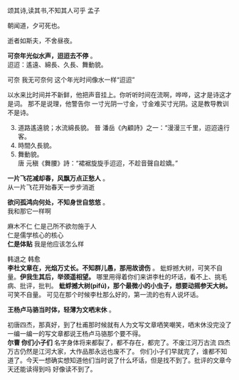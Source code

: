 
颂其诗,读其书,不知其人可乎  孟子  

朝闻道，夕可死也。  

逝者如斯夫，不舍昼夜。 

**可奈年光似水声，迢迢去不停** 。  
迢迢：遙遠、綿長、久長、舞動貌。  

可奈 我无可奈何 这个年光时间像水一样“迢迢”    

以水来比时间并不新鲜，他把声音挂上。你听听时间在流啊，哗哗，这才是诗这才是词。  那不是说理，他警告你 一寸光阴一寸金，寸金难买寸光阴。这是教导教训不是诗。  

3. 道路遙遠貌；水流綿長貌。
晉 潘岳《內顧詩》之一：“漫漫三千里，迢迢遠行客。  
4. 時間久長貌。    
5. 舞動貌。  
唐 元稹《舞腰》詩：“裙裾旋旋手迢迢，不趁音聲自趁嬌。”  




**一片飞花减却春，风飘万点正愁人** 。  
从一片飞花开始春天一步步消逝  

**欲问孤鸿向何处，不知身世自悠悠** 。  
我和那它一样啊  

麻木不仁 仁是己所不欲勿施于人  
仁是儒学核心的核心  
**仁是体贴**  我是他应该怎么样  

韩退之 韩愈   
**李杜文章在，光焰万丈长。不知群儿愚，那用故谤伤** 。
蚍蜉撼大树，可笑不自量。**伊我生其后，举颈遥相望。**
哪里用得着你们来讲李杜的坏话，看不上、挑毛病、批评，批判。  **蚍蜉撼大树(pífú)，那个最微小的小虫子，想要动摇参天大树。**  可笑不自量。  可见在那个时候李杜那么好的，第一流的也有人说坏话。

**王杨卢马骆当时体，轻薄为文哂末休** 。

初唐四杰，那真好，到了杜甫那时候就有人为文写文章哂笑嘲笑，哂末休没完没了一编一编一的写文章都说王杨卢马骆那个要不得。  
**尔曹 你们小子们** 名字身体将来都裂了，都不存在，都完了。不废江河万古流 四杰万古仍然是江河大家，大作品那永远也废不了。 你们小子们早就完了，谁都不知道了。今天一想确实想知道他们当时说了什么坏话，但是找不到了。批评的文章今天还能读得到吗 好像读不到了。  



































